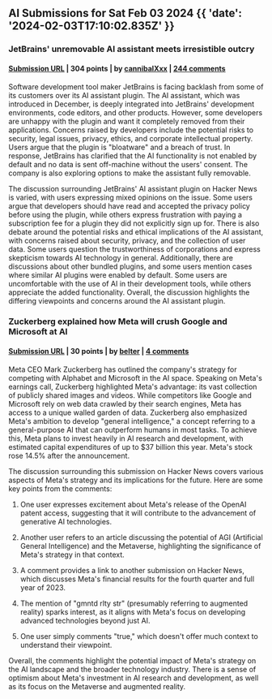 ## AI Submissions for Sat Feb 03 2024 {{ 'date': '2024-02-03T17:10:02.835Z' }}

### JetBrains' unremovable AI assistant meets irresistible outcry

#### [Submission URL](https://www.theregister.com/2024/02/01/jetbrains_unremovable_ai_assistant/) | 304 points | by [cannibalXxx](https://news.ycombinator.com/user?id=cannibalXxx) | [244 comments](https://news.ycombinator.com/item?id=39238666)

Software development tool maker JetBrains is facing backlash from some of its customers over its AI assistant plugin. The AI assistant, which was introduced in December, is deeply integrated into JetBrains' development environments, code editors, and other products. However, some developers are unhappy with the plugin and want it completely removed from their applications. Concerns raised by developers include the potential risks to security, legal issues, privacy, ethics, and corporate intellectual property. Users argue that the plugin is "bloatware" and a breach of trust. In response, JetBrains has clarified that the AI functionality is not enabled by default and no data is sent off-machine without the users' consent. The company is also exploring options to make the assistant fully removable.

The discussion surrounding JetBrains' AI assistant plugin on Hacker News is varied, with users expressing mixed opinions on the issue. Some users argue that developers should have read and accepted the privacy policy before using the plugin, while others express frustration with paying a subscription fee for a plugin they did not explicitly sign up for. There is also debate around the potential risks and ethical implications of the AI assistant, with concerns raised about security, privacy, and the collection of user data. Some users question the trustworthiness of corporations and express skepticism towards AI technology in general. Additionally, there are discussions about other bundled plugins, and some users mention cases where similar AI plugins were enabled by default. Some users are uncomfortable with the use of AI in their development tools, while others appreciate the added functionality. Overall, the discussion highlights the differing viewpoints and concerns around the AI assistant plugin.

### Zuckerberg explained how Meta will crush Google and Microsoft at AI

#### [Submission URL](https://finance.yahoo.com/news/mark-zuckerberg-explained-meta-crush-004732591.html) | 30 points | by [belter](https://news.ycombinator.com/user?id=belter) | [4 comments](https://news.ycombinator.com/item?id=39244379)

Meta CEO Mark Zuckerberg has outlined the company's strategy for competing with Alphabet and Microsoft in the AI space. Speaking on Meta's earnings call, Zuckerberg highlighted Meta's advantage: its vast collection of publicly shared images and videos. While competitors like Google and Microsoft rely on web data crawled by their search engines, Meta has access to a unique walled garden of data. Zuckerberg also emphasized Meta's ambition to develop "general intelligence," a concept referring to a general-purpose AI that can outperform humans in most tasks. To achieve this, Meta plans to invest heavily in AI research and development, with estimated capital expenditures of up to $37 billion this year. Meta's stock rose 14.5% after the announcement.

The discussion surrounding this submission on Hacker News covers various aspects of Meta's strategy and its implications for the future. Here are some key points from the comments:

1. One user expresses excitement about Meta's release of the OpenAI patent access, suggesting that it will contribute to the advancement of generative AI technologies.

2. Another user refers to an article discussing the potential of AGI (Artificial General Intelligence) and the Metaverse, highlighting the significance of Meta's strategy in that context.

3. A comment provides a link to another submission on Hacker News, which discusses Meta's financial results for the fourth quarter and full year of 2023.

4. The mention of "gmntd rlty str" (presumably referring to augmented reality) sparks interest, as it aligns with Meta's focus on developing advanced technologies beyond just AI.

5. One user simply comments "true," which doesn't offer much context to understand their viewpoint.

Overall, the comments highlight the potential impact of Meta's strategy on the AI landscape and the broader technology industry. There is a sense of optimism about Meta's investment in AI research and development, as well as its focus on the Metaverse and augmented reality.

